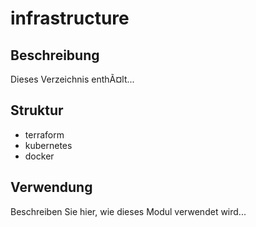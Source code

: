 ﻿# infrastructure

## Beschreibung
Dieses Verzeichnis enthÃ¤lt...

## Struktur
- terraform
- kubernetes
- docker


## Verwendung
Beschreiben Sie hier, wie dieses Modul verwendet wird...
